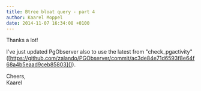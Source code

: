 ```yaml
---
title: Btree bloat query - part 4
author: Kaarel Moppel
date: 2014-11-07 16:34:08 +0100
---
```

Thanks a lot!

I've just updated PgObserver also to use the latest from "check_pgactivity" ([https://github.com/zalando/PGObserver/commit/ac3de84e71d6593f8e64f68a4b5eaad9ceb85803]()).

Cheers,  
Kaarel

